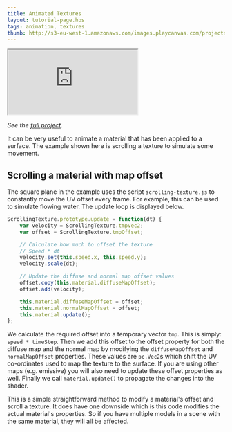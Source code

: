 ```yaml
---
title: Animated Textures
layout: tutorial-page.hbs
tags: animation, textures
thumb: http://s3-eu-west-1.amazonaws.com/images.playcanvas.com/projects/12/405882/831708-image-75.jpg
---
```


<iframe loading="lazy" src="https://playcanv.as/p/BM93v05L/" title="Animated Textures"></iframe>

*See the [full project][1].*

It can be very useful to animate a material that has been applied to a surface. The example shown here is scrolling a texture to simulate some movement.

## Scrolling a material with map offset

The square plane in the example uses the script `scrolling-texture.js` to constantly move the UV offset every frame. For example, this can be used to simulate flowing water. The update loop is displayed below.

```javascript
ScrollingTexture.prototype.update = function(dt) {
    var velocity = ScrollingTexture.tmpVec2;
    var offset = ScrollingTexture.tmpOffset;

    // Calculate how much to offset the texture
    // Speed * dt
    velocity.set(this.speed.x, this.speed.y);
    velocity.scale(dt);

    // Update the diffuse and normal map offset values
    offset.copy(this.material.diffuseMapOffset);
    offset.add(velocity);

    this.material.diffuseMapOffset = offset;
    this.material.normalMapOffset = offset;
    this.material.update();
};
```

We calculate the required offset into a temporary vector `tmp`. This is simply: `speed * timeStep`. Then we add this offset to the offset property for both the diffuse map and the normal map by modifying the `diffuseMapOffset` and `normalMapOffset` properties. These values are `pc.Vec2`s which shift the UV co-ordinates used to map the texture to the surface. If you are using other maps (e.g. emissive) you will also need to update these offset properties as well. Finally we call `material.update()` to propagate the changes into the shader.

This is a simple straightforward method to modify a material's offset and scroll a texture. It does have one downside which is this code modifies the actual material's properties. So if you have multiple models in a scene with the same material, they will all be affected.

[1]: https://playcanvas.com/project/405882
[2]: /images/tutorials/intermediate/animated-textures/coin-rotate.png
